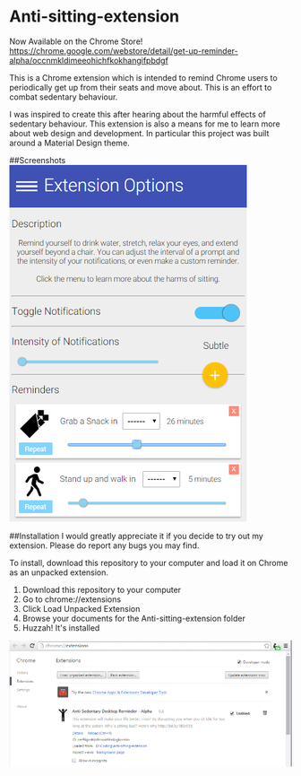 Anti-sitting-extension
======================

Now Available on the Chrome Store! https://chrome.google.com/webstore/detail/get-up-reminder-alpha/occnmkldimeeohichfkokhangifpbdgf

This is a Chrome extension which is intended to remind Chrome users to periodically get up from their seats and move about. This is an effort to combat sedentary behaviour. 

I was inspired to create this after hearing about the harmful effects of sedentary behaviour. This extension is also a means for me to learn more about web design and development. In particular this project was built around a Material Design theme.

##Screenshots
![alt tag](https://github.com/jinalex/anti-sitting-extension/blob/master/screenshots/main.PNG)

##Installation
I would greatly appreciate it if you decide to try out my extension. Please do report any bugs you may find.

To install, download this repository to your computer and load it on Chrome as an unpacked extension.

1. Download this repository to your computer
2. Go to chrome://extensions
3. Click Load Unpacked Extension
4. Browse your documents for the Anti-sitting-extension folder
5. Huzzah! It's installed

![alt tag](https://github.com/jinalex/anti-sitting-extension/blob/master/screenshots/install.PNG)
